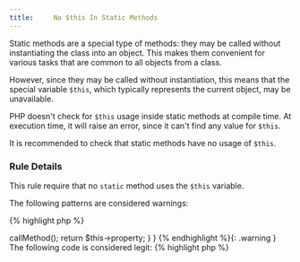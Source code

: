 ```yaml
---
title:     No $this In Static Methods
---
```


Static methods are a special type of methods: they may be called without instantiating the class into an object. This makes them convenient for various tasks that are common to all objects from a class.

However, since they may be called without instantiation, this means that the special variable `$this`, which typically represents the current object, may be unavailable.

PHP doesn't check for `$this` usage inside static methods at compile time. At execution time, it will raise an error, since it can't find any value for `$this`. 

It is recommended to check that static methods have no usage of `$this`. 


### Rule Details

This rule require that no `static` method uses the `$this` variable.

The following patterns are considered warnings:

{% highlight php %}
<?php
class x {
	static function y() {
		$this->callMethod();
		return $this->property;
	}
}

{% endhighlight %}{: .warning }


The following code is considered legit: 

{% highlight php %}
<?php
sclass x {
	static function y() {
		self::callStaticMethod();
		return self::$staticProperty;
	}
}

{% endhighlight %}{: .good }


### Further Reading

* [Static Keyword](http://php.net/language.oop5.static)

